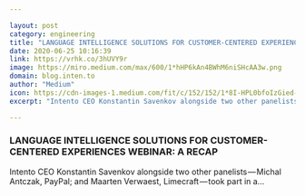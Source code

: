 ```yaml
---

layout: post
category: engineering
title: "LANGUAGE INTELLIGENCE SOLUTIONS FOR CUSTOMER-CENTERED EXPERIENCES WEBINAR: A RECAP"
date: 2020-06-25 10:16:39
link: https://vrhk.co/3hUVY9r
image: https://miro.medium.com/max/600/1*hHP6kAn4BWhM6niSHcAA3w.png
domain: blog.inten.to
author: "Medium"
icon: https://cdn-images-1.medium.com/fit/c/152/152/1*8I-HPL0bfoIzGied-dzOvA.png
excerpt: "Intento CEO Konstantin Savenkov alongside two other panelists — Michal Antczak, PayPal; and Maarten Verwaest, Limecraft — took part in a…"

---
```


### LANGUAGE INTELLIGENCE SOLUTIONS FOR CUSTOMER-CENTERED EXPERIENCES WEBINAR: A RECAP

Intento CEO Konstantin Savenkov alongside two other panelists — Michal Antczak, PayPal; and Maarten Verwaest, Limecraft — took part in a…